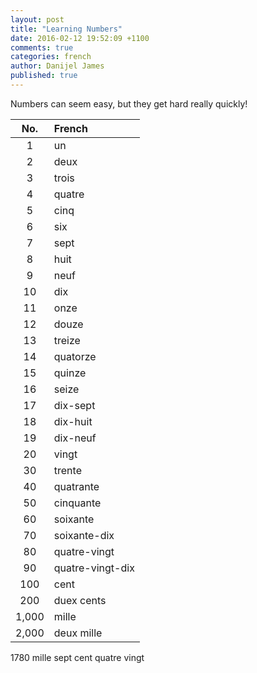 ```yaml
---
layout: post
title: "Learning Numbers"
date: 2016-02-12 19:52:09 +1100
comments: true
categories: french
author: Danijel James
published: true
---
```

Numbers can seem easy, but they get hard really quickly!

| No. | French |
|:--:|:---|
| 1 | un |
| 2 | deux |
| 3 | trois |
| 4 | quatre |
| 5 | cinq |
| 6 | six |
| 7 | sept |
| 8 | huit |
| 9 | neuf |
| 10 | dix |
| 11 | onze |
| 12 | douze |
| 13 | treize |
| 14 | quatorze |
| 15 | quinze | 
| 16 | seize | 
| 17 | dix-sept |
| 18 | dix-huit |
| 19 | dix-neuf |
| 20 | vingt |
| 30 | trente |
| 40 | quatrante |
| 50 | cinquante |
| 60 | soixante |
| 70 | soixante-dix |
| 80 | quatre-vingt |
| 90 | quatre-vingt-dix |
| 100 | cent |
| 200 | duex cents |
| 1,000 | mille |
| 2,000 | deux mille |

1780 mille sept cent quatre vingt
